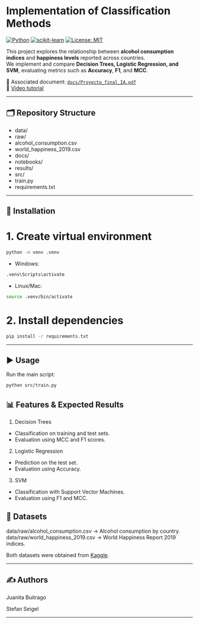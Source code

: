 # Implementation of Classification Methods
[![Python](https://img.shields.io/badge/Python-3.10+-blue)](#)
[![scikit-learn](https://img.shields.io/badge/scikit--learn-ML-orange)](#)
[![License: MIT](https://img.shields.io/badge/License-MIT-green.svg)](#)

This project explores the relationship between **alcohol consumption indices** and **happiness levels** reported across countries.  
We implement and compare **Decision Trees, Logistic Regression, and SVM**, evaluating metrics such as **Accuracy**, **F1**, and **MCC**.  

📄 Associated document: [`docs/Proyecto_final_IA.pdf`](docs/Proyecto_final_IA.pdf)  
🎥 [Video tutorial](https://youtu.be/yvUKA8ZiFak)

---

## 🗂️ Repository Structure
- data/
- raw/
- alcohol_consumption.csv
- world_happiness_2019.csv
- docs/
- notebooks/
- results/
- src/
- train.py
- requirements.txt

---

## 🚀 Installation
# 1.  Create virtual environment 
```bash
python -m venv .venv
```
- Windows:
```bash
.venv\Scripts\activate
```
- Linux/Mac:
```bash
source .venv/bin/activate
```
# 2. Install dependencies
```bash
pip install -r requirements.txt
```
---

## ▶️ Usage
Run the main script:
```bash
python src/train.py
```

## 📊 Features & Expected Results

1. Decision Trees
- Classification on training and test sets.
- Evaluation using MCC and F1 scores.

2. Logistic Regression
- Prediction on the test set.
- Evaluation using Accuracy.

3. SVM
- Classification with Support Vector Machines.
- Evaluation using F1 and MCC.

## 🧠 Datasets

data/raw/alcohol_consumption.csv → Alcohol consumption by country.
data/raw/world_happiness_2019.csv → World Happiness Report 2019 indices.

Both datasets were obtained from [Kaggle](https://www.kaggle.com/).

---

## ✍️ Authors

Juanita Buitrago

Stefan Seigel

---






